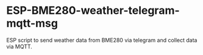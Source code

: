 # ESP-BME280-weather-telegram-mqtt-msg
ESP script to send weather data from BME280 via telegram and collect data via MQTT.
